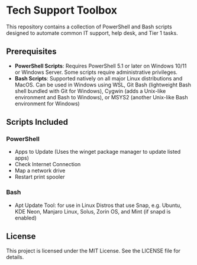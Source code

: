 # Tech Support Toolbox
This repository contains a collection of PowerShell and Bash scripts designed to automate common IT support, help desk, and Tier 1 tasks.

## Prerequisites

- **PowerShell Scripts**: Requires PowerShell 5.1 or later on Windows 10/11 or Windows Server. Some scripts require administrative privileges.
- **Bash Scripts**: Supported natively on all major Linux distributions and MacOS. Can be used in Windows using WSL, Git Bash (lightweight Bash shell bundled with Git for Windows), Cygwin (adds a Unix-like environment and Bash to Windows), or MSYS2 (another Unix-like Bash environment for Windows)

## Scripts Included

### PowerShell
- Apps to Update (Uses the winget package manager to update listed apps)
- Check Internet Connection
- Map a network drive
- Restart print spooler

### Bash
- Apt Update Tool: for use in Linux Distros that use Snap, e.g. Ubuntu, KDE Neon, Manjaro Linux, Solus, Zorin OS, and Mint (if snapd is enabled)

## License

This project is licensed under the MIT License. See the LICENSE file for details.
